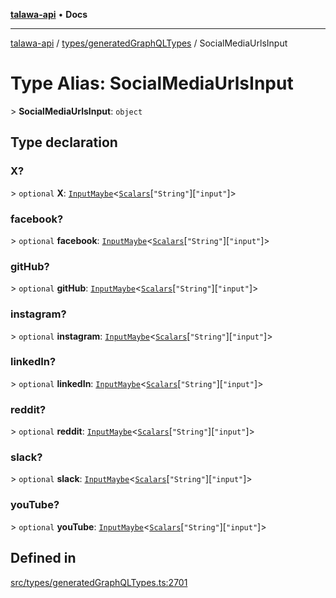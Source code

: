 [**talawa-api**](../../../README.md) • **Docs**

***

[talawa-api](../../../modules.md) / [types/generatedGraphQLTypes](../README.md) / SocialMediaUrlsInput

# Type Alias: SocialMediaUrlsInput

\> **SocialMediaUrlsInput**: `object`

## Type declaration

### X?

\> `optional` **X**: [`InputMaybe`](InputMaybe.md)\<[`Scalars`](Scalars.md)\[`"String"`\]\[`"input"`\]\>

### facebook?

\> `optional` **facebook**: [`InputMaybe`](InputMaybe.md)\<[`Scalars`](Scalars.md)\[`"String"`\]\[`"input"`\]\>

### gitHub?

\> `optional` **gitHub**: [`InputMaybe`](InputMaybe.md)\<[`Scalars`](Scalars.md)\[`"String"`\]\[`"input"`\]\>

### instagram?

\> `optional` **instagram**: [`InputMaybe`](InputMaybe.md)\<[`Scalars`](Scalars.md)\[`"String"`\]\[`"input"`\]\>

### linkedIn?

\> `optional` **linkedIn**: [`InputMaybe`](InputMaybe.md)\<[`Scalars`](Scalars.md)\[`"String"`\]\[`"input"`\]\>

### reddit?

\> `optional` **reddit**: [`InputMaybe`](InputMaybe.md)\<[`Scalars`](Scalars.md)\[`"String"`\]\[`"input"`\]\>

### slack?

\> `optional` **slack**: [`InputMaybe`](InputMaybe.md)\<[`Scalars`](Scalars.md)\[`"String"`\]\[`"input"`\]\>

### youTube?

\> `optional` **youTube**: [`InputMaybe`](InputMaybe.md)\<[`Scalars`](Scalars.md)\[`"String"`\]\[`"input"`\]\>

## Defined in

[src/types/generatedGraphQLTypes.ts:2701](https://github.com/PalisadoesFoundation/talawa-api/blob/5e38dbf44e47f2fc703410fad29ab5c8f7f26c77/src/types/generatedGraphQLTypes.ts#L2701)
